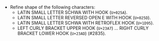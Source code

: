* Refine shape of the following characters:
  - LATIN SMALL LETTER SCHWA WITH HOOK (`U+025A`).
  - LATIN SMALL LETTER REVERSED OPEN E WITH HOOK (`U+025D`).
  - LATIN SMALL LETTER SCHWA WITH RETROFLEX HOOK (`U+1D95`).
  - LEFT CURLY BRACKET UPPER HOOK (`U+23A7`) ... RIGHT CURLY BRACKET LOWER HOOK (`U+23AD`) (#2835).
